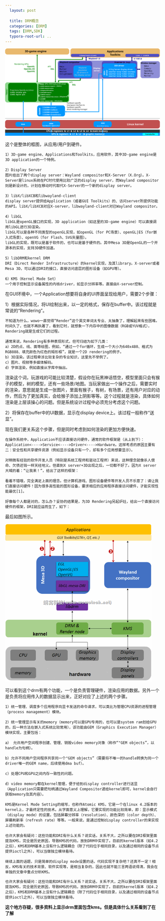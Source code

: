 ```yaml
---
  layout: post

  title: DRM概念
  categories: [DRM]
  tags: [DRM,SDK]
  typora-root-url: ..
---
```


![Linux_Graphics_Stack_2013](./assets/pics/Linux_Graphics_Stack_2013.svg)

这个是整体的框图，从应用/用户到硬件。

```
1）3D-game engine、Applications和Toolkits，应用软件，其中3D-game engine是3D application的一个特例。

2）Display Server
图片给出了两个display server：Wayland compositor和X-Server（X.Org）。X-Server是linux系统在PC时代使用比较广泛的display server，而Wayland compositor则是新设计的，计划在移动时代取代X-Server的一个新的display server。

3）libX/libXCB和libwayland-client
display server提供给Application（或者GUI Toolkits）的、访问server所提供功能的API。libX/libXCB对应X-server，libwayland-client对已Wayland compositor。

4）libGL
libGL是openGL接口的实现，3D application（如这里的3D-game engine）可以直接调用libGL进行3D渲染。
libGL可以是各种不同类型的openGL实现，如openGL（for PC场景）、openGL|ES（for嵌入式场景）、openVG（for Flash、SVG矢量图）。
libGL的实现，既可以是基于软件的，也可以是基于硬件的。其中Mesa 3D是OpenGL的一个开源本的实现，支持3D硬件加速。

5）libDRM和kernel DRM
DRI（Direct Render Infrastructure）的kernel实现，及其library。X-server或者Mesa 3D，可以通过DRI的接口，直接访问底层的图形设备（如GPU等）。

6）KMS（Kernel Mode Set）
一个用于控制显示设备属性的内核driver，如显示分辨率等。直接由X-server控制。
```

在GUI环境中，一个Application想要将自身的UI界面呈现给用户，需要2个步骤：

1）根据实际情况，将UI绘制出来，以一定的格式，保存在buffer中。该过程就是常说的“Rendering”。

```
不知道为什么，wowo一直觉得“Render”这个英文单词太专业、太抽象了，理解起来有些困难。时间久了，也就不再执著了，看到它时，就想象一下内存中的图像数据（RGB或YUV格式），Rendering就是生成它们的过程。

通常来说，Rendering有多种表现形式，但可归结为如下几类：
a）2D的点、线、面等绘图，例如，“通过一个for循环，生成一个大小为640x480、格式为RGB888、填充颜色为红色的矩形框”，就是一个2D rendering的例子。
b）3D渲染。该过程牵涉比较复杂的专业知识，这里先不举例了。
c）图片、视频等多媒体解码。
d）字体渲染，例如直接从字库中抽出。
```

渲染这个词，玩游戏的可能比较清楚，假设你在玩黑神话悟空，模型里面只会有猴子的模型，树的模型，还有一些场景/地图。当玩家做出一个操作之后，需要实时的渲染，意思就是生成一张图片，里面有猴子，有树，有场景，还有用户对应的动作，然后为了更加真实，会给猴子添加上阴影等等。这个过程就是渲染，具体如何渲染是上层该操心的问题。但是系统设计过程中必须充分考虑这个问题。

2）将保存在buffer中的UI数据，显示在display device上。该过程一般称作“送显”。

现在我们更关系这个步骤，但是同时考虑到如何渲染的更加方便快速。



```
在操作系统中，Application不应该直接访问硬件，通常的软件框架是（从上到下）：Application<---->Service<---->Driver<---->Hardware。这样考虑的原因主要有二：安全性和共享硬件资源（例如显示设备只有一个，却有多个应用想要显示）。

对稍微有经验的软件开发人员（特别是系统工程师和驱动工程师）来说，这种理念就像杀人偿命、欠债还钱一样天经地义。但直到X server+3D出现之后，一切都不好了。因为X server大喊的着：“让我来！”，给出了这样的框架：

看着不错哦，完全满足上面的理念。但计算机游戏、图形设备硬件等开发人员不乐意了：请让我们直接访问硬件！因为很多高性能的图形设备，要求相应的应用程序直接访问硬件，才能实现性能最优[1]。

好像每个人都是对的，怎么办？妥协的结果是，为3D Rendering另起炉灶，给出一个直接访问硬件的框架，DRI就应运而生了，如下：
```

最后如图所示。

![Direct_Rendering_Infrastructure](../assets/pics/123fbec41e5f753653f5e6e2825b884f20151227140231.gif)

可以看到这个drm有两个功能，一个是负责管理硬件，渲染应用的数据。另外一个是负责将应用传入的数据显示出来，正好对应了上述的两个步骤。

```
1）统一管理、调度多个应用程序向显卡发送的命令请求，可以类比为管理CPU资源的进程管理（process management）模块。

2）统一管理显示有关的memory（memory可以是GPU专用的，也可以是system ram划给GPU的，后一种方法在嵌入式系统比较常用），该功能由GEM（Graphics Execution Manager）模块实现，主要包括：

a） 允许用户空间程序创建、管理、销毁video memory对象（称作“"GEM objects”，以handle为句柄）。

b）允许不同用户空间程序共享同一个"GEM objects”（需要将不唯一的handle转换为同一个driver唯一的GEM name，后续使用dma buf）。

c）处理CPU和GPU之间内存一致性的问题。

d）video memory都在kernel管理，便于给到display controller进行送显（Application只需要把句柄通过Wayland Compositor递给kernel即可，kernel会自行获取memory及其内容）。

KMS是Kernel Mode Setting的缩写，也称作Atomic KMS，它是一个在linux 4.2版本的kernel上，才最终定性的技术。从字面意义上理解，它要实现的功能比较简单，即：显示模式（display mode）的设置，包括屏幕分辨率（resolution）、颜色深的（color depth）、屏幕刷新率（refresh rate）等等。一般来说，是通过控制display controller的来实现上述功能的。

也许大家会有疑问：这些功能和DRI有什么关系？说实话，关系不大，之所以要在DRI框架里面提及KMS，完全是历史原因，导致KMS的代码，放到DRM中实现了。目前的kernel版本（如4.2之后），KMS和DRM基本上没有什么逻辑耦合（除了代码位于相同目录，以及通过相同的设备节点提供ioctl之外），可以当做独立模块看待。

继续上面的话题，只是简单的display mode设置的话，代码实现不复杂吧？还真不一定！相反，KMS有关的技术背景、软件实现等，是相当复杂的，因此也就不能三言两语说得清，我会在单独的文章中重点分析KMS。
```

```
也许大家会有疑问：这些功能和DRI有什么关系？说实话，关系不大，之所以要在DRI框架里面提及KMS，完全是历史原因，导致KMS的代码，放到DRM中实现了。目前的kernel版本（如4.2之后），KMS和DRM基本上没有什么逻辑耦合（除了代码位于相同目录，以及通过相同的设备节点提供ioctl之外），可以当做独立模块看待。
```

**这个地方存疑，很多资料上显示drm里面包含kms。但是具体什么关系看到了在了解**